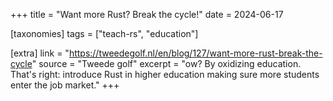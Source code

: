 +++
title = "Want more Rust? Break the cycle!"
date = 2024-06-17

[taxonomies]
tags = ["teach-rs", "education"]

[extra]
link = "https://tweedegolf.nl/en/blog/127/want-more-rust-break-the-cycle"
source = "Tweede golf"
excerpt = "ow? By oxidizing education. That's right: introduce Rust in higher education making sure more students enter the job market."
+++
